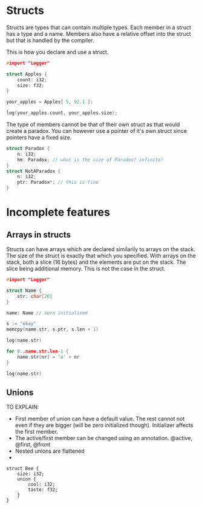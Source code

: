 # Structs
Structs are types that can contain multiple types. Each member in a struct has a type and a name. Members also have a relative offset into the struct but that is handled by the compiler.

This is how you declare and use a struct.
```c++
#import "Logger"

struct Apples {
    count: i32;
    size: f32;
}

your_apples = Apples{ 5, 92.1 };

log(your_apples.count, your_apples.size);
```

The type of members cannot be that of their own struct as that would create a paradox. You can however use a pointer of it's own struct since pointers have a fixed size.
```c++
struct Paradox {
    n: i32;
    hm: Paradox; // what is the size of Paradox? infinite?
}
struct NotAParadox {
    n: i32;
    ptr: Paradox*; // this is fine   
}
```

# Incomplete features

## Arrays in structs
Structs can have arrays which are declared similarily to arrays on the stack. The size of the struct is exactly that which you specified. With arrays on the stack, both a slice (16 bytes) and the elements are put on the stack. The slice being additional memory. This is not the case in the struct.

```c++
#import "Logger"

struct Name {
    str: char[20]
}

name: Name // zero initialized

s := "okay"
memcpy(name.str, s.ptr, s.len + 1)

log(name.str)

for 0..name.str.len-1 {
    name.str[nr] = 'a' + nr
}

log(name.str)
```

## Unions

TO EXPLAIN:
- First member of union can have a default value. The rest cannot not even if they are bigger (will be zero initialized though). Initializer affects the first member.
- The active/first member can be changed using an annotation. @active, @first, @front
- Nested unions are flattened
- 

```
struct Bee {
    size: i32;
    union {
        cool: i32;
        taste: f32;   
    }   
}
```